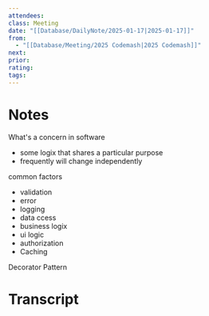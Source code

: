 ```yaml
---
attendees: 
class: Meeting
date: "[[Database/DailyNote/2025-01-17|2025-01-17]]"
from:
  - "[[Database/Meeting/2025 Codemash|2025 Codemash]]"
next: 
prior: 
rating: 
tags:
---
```

# Notes
What's a concern in software
- some logix that shares a particular purpose
- frequently will change independently

common factors
- validation
- error
- logging
- data ccess
- business logix
- ui logic
- authorization
- Caching

Decorator Pattern



# Transcript
